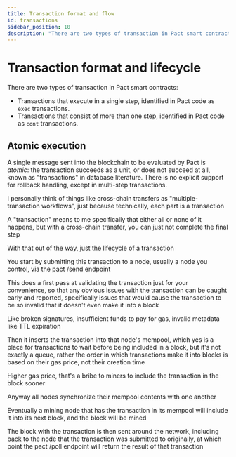 ```yaml
---
title: Transaction format and flow
id: transactions
sidebar_position: 10
description: "There are two types of transaction in Pact smart contracts: transactions that execute in a single step and transactions that consist of more than one step."
---
```


# Transaction format and lifecycle

There are two types of transaction in Pact smart contracts: 

- Transactions that execute in a single step, identified in Pact code as `exec` transactions.
- Transactions that consist of more than one step, identified in Pact code as `cont` transactions.



## Atomic execution

A single message sent into the blockchain to be evaluated by Pact is _atomic_: the transaction succeeds as a unit, or does not succeed at all, known as "transactions" in database literature. There is no explicit support for rollback handling, except in multi-step transactions.

I personally think of things like cross-chain transfers as "multiple-transaction workflows", just because technically, each part is a transaction

A "transaction" means to me specifically that either all or none of it happens, but with a cross-chain transfer, you can just not complete the final step

With that out of the way, just the lifecycle of a transaction

You start by submitting this transaction to a node, usually a node you control, via the pact /send endpoint

This does a first pass at validating the transaction just for your convenience, so that any obvious issues with the transaction can be caught early and reported, specifically issues that would cause the transaction to be so invalid that it doesn't even make it into a block

Like broken signatures, insufficient funds to pay for gas, invalid metadata like TTL expiration

Then it inserts the transaction into that node's mempool, which yes is a place for transactions to wait before being included in a block, but it's not exactly a queue, rather the order in which transactions make it into blocks is based on their gas price, not their creation time

Higher gas price, that's a bribe to miners to include the transaction in the block sooner

Anyway all nodes synchronize their mempool contents with one another

Eventually a mining node that has the transaction in its mempool will include it into its next block, and the block will be mined

The block with the transaction is then sent around the network, including back to the node that the transaction was submitted to originally, at which point the pact /poll endpoint will return the result of that transaction
